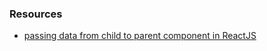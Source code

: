 ### Resources
- [passing data from child to parent component in ReactJS](https://bobbyhadz.com/blog/react-pass-data-from-child-to-parent)
